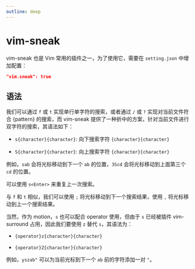 ```yaml
---
outline: deep
---
```


# vim-sneak

vim-sneak 也是 Vim 常用的插件之一，为了使用它，需要在 `setting.json` 中增加配置：

```json
"vim.sneak": true
```

## 语法

我们可以通过 `f` 或 `t` 实现单行单字符的搜索，或者通过 `/` 或 `?` 实现对当前文件符合 {pattern} 的搜索，而 vim-sneak 提供了一种折中的方案，针对当前文件进行双字符的搜索，其语法如下：

- `s{character}{character}`: 向下搜索字符 `{character}{character}`

- `S{character}{character}`: 向上搜索字符 `{character}{character}`

例如，`sab` 会将光标移动到下一个 `ab` 的位置，`3Scd` 会将光标移动到上面第三个 `cd` 的位置。

可以使用 `s<Enter>` 来重复上一次搜索。

与 `f` 和 `t` 相似，我们可以使用 `;` 将光标移动到下一个搜索结果，使用 `,` 将光标移动到上一个搜索结果。

当然，作为 motion，`s` 也可以配合 operator 使用，但由于 `s` 已经被插件 vim-surround 占用，因此我们要使用 `z` 替代 `s`，其语法为：

- `{operator}z{character}{character}`

- `{operator}Z{character}{character}`

例如，`yszab"` 可以为当前光标到下一个 `ab` 前的字符添加一对 `"`。
